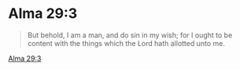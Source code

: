 # Alma 29:3

> But behold, I am a man, and do sin in my wish; for I ought to be content with the things which the Lord hath allotted unto me.

[Alma 29:3](https://www.churchofjesuschrist.org/study/scriptures/bofm/alma/29?lang=eng&id=p3#p3)


